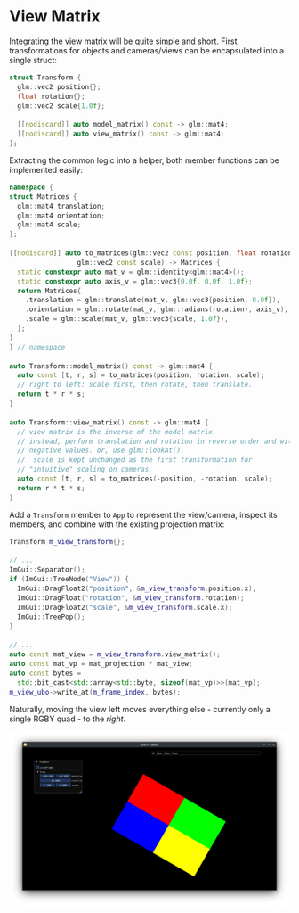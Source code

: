 # View Matrix

Integrating the view matrix will be quite simple and short. First, transformations for objects and cameras/views can be encapsulated into a single struct:

```cpp
struct Transform {
  glm::vec2 position{};
  float rotation{};
  glm::vec2 scale{1.0f};

  [[nodiscard]] auto model_matrix() const -> glm::mat4;
  [[nodiscard]] auto view_matrix() const -> glm::mat4;
};
```

Extracting the common logic into a helper, both member functions can be implemented easily:

```cpp
namespace {
struct Matrices {
  glm::mat4 translation;
  glm::mat4 orientation;
  glm::mat4 scale;
};

[[nodiscard]] auto to_matrices(glm::vec2 const position, float rotation,
                 glm::vec2 const scale) -> Matrices {
  static constexpr auto mat_v = glm::identity<glm::mat4>();
  static constexpr auto axis_v = glm::vec3{0.0f, 0.0f, 1.0f};
  return Matrices{
    .translation = glm::translate(mat_v, glm::vec3{position, 0.0f}),
    .orientation = glm::rotate(mat_v, glm::radians(rotation), axis_v),
    .scale = glm::scale(mat_v, glm::vec3{scale, 1.0f}),
  };
}
} // namespace

auto Transform::model_matrix() const -> glm::mat4 {
  auto const [t, r, s] = to_matrices(position, rotation, scale);
  // right to left: scale first, then rotate, then translate.
  return t * r * s;
}

auto Transform::view_matrix() const -> glm::mat4 {
  // view matrix is the inverse of the model matrix.
  // instead, perform translation and rotation in reverse order and with
  // negative values. or, use glm::lookAt().
  //  scale is kept unchanged as the first transformation for
  // "intuitive" scaling on cameras.
  auto const [t, r, s] = to_matrices(-position, -rotation, scale);
  return r * t * s;
}
```

Add a `Transform` member to `App` to represent the view/camera, inspect its members, and combine with the existing projection matrix:

```cpp
Transform m_view_transform{};

// ...
ImGui::Separator();
if (ImGui::TreeNode("View")) {
  ImGui::DragFloat2("position", &m_view_transform.position.x);
  ImGui::DragFloat("rotation", &m_view_transform.rotation);
  ImGui::DragFloat2("scale", &m_view_transform.scale.x);
  ImGui::TreePop();
}

// ...
auto const mat_view = m_view_transform.view_matrix();
auto const mat_vp = mat_projection * mat_view;
auto const bytes =
  std::bit_cast<std::array<std::byte, sizeof(mat_vp)>>(mat_vp);
m_view_ubo->write_at(m_frame_index, bytes);
```

Naturally, moving the view left moves everything else - currently only a single RGBY quad - to the _right_.

![View Matrix](./view_matrix.png)
